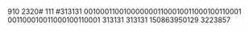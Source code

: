 910 2320# 111 #313131
 0010001100100000001100010011000100110001
001100010011000100110001
 	313131
       313131
 150863950129
 3223857

